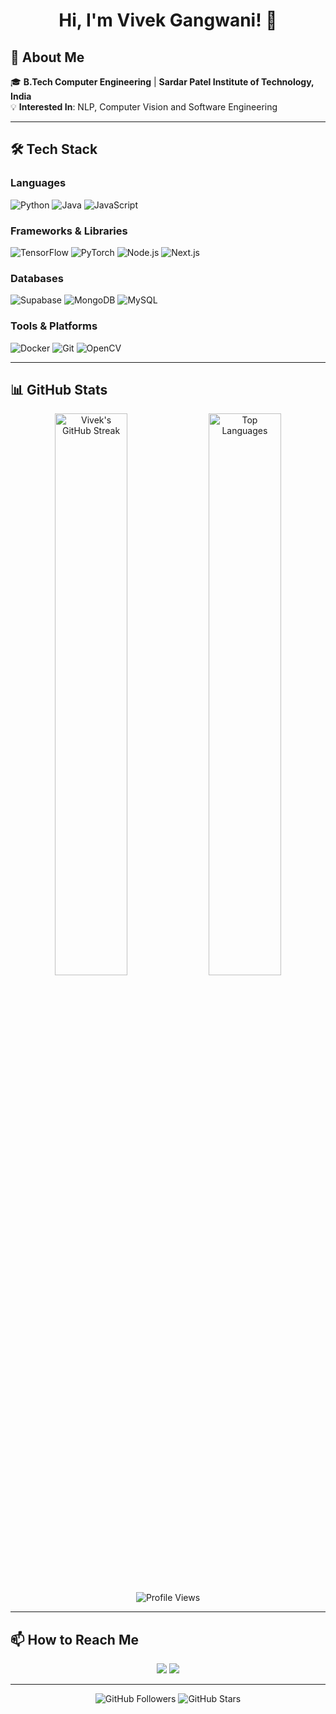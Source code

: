 <h1 align="center">Hi, I'm Vivek Gangwani! 👋</h1>



## 🚀 About Me

🎓 **B.Tech Computer Engineering** | **Sardar Patel Institute of Technology, India**  
💡 **Interested In**: NLP, Computer Vision and Software Engineering 

---

## 🛠️ Tech Stack

### Languages
![Python](https://img.shields.io/badge/Python-3776AB?style=for-the-badge&logo=python&logoColor=white)
![Java](https://img.shields.io/badge/Java-ED8B00?style=for-the-badge&logo=java&logoColor=white)
![JavaScript](https://img.shields.io/badge/JavaScript-F7DF1E?style=for-the-badge&logo=javascript&logoColor=black)

### Frameworks & Libraries
![TensorFlow](https://img.shields.io/badge/TensorFlow-FF6F00?style=for-the-badge&logo=tensorflow&logoColor=white)
![PyTorch](https://img.shields.io/badge/PyTorch-EE4C2C?style=for-the-badge&logo=pytorch&logoColor=white)
![Node.js](https://img.shields.io/badge/Node.js-339933?style=for-the-badge&logo=nodedotjs&logoColor=white)
![Next.js](https://img.shields.io/badge/Next.js-000000?style=for-the-badge&logo=nextdotjs&logoColor=white)

### Databases
![Supabase](https://img.shields.io/badge/Supabase-3FCF8E?style=for-the-badge&logo=supabase&logoColor=white)
![MongoDB](https://img.shields.io/badge/MongoDB-47A248?style=for-the-badge&logo=mongodb&logoColor=white)
![MySQL](https://img.shields.io/badge/MySQL-4479A1?style=for-the-badge&logo=mysql&logoColor=white)

### Tools & Platforms
![Docker](https://img.shields.io/badge/Docker-2496ED?style=for-the-badge&logo=docker&logoColor=white)
![Git](https://img.shields.io/badge/Git-F05032?style=for-the-badge&logo=git&logoColor=white)
![OpenCV](https://img.shields.io/badge/OpenCV-5C3EE8?style=for-the-badge&logo=opencv&logoColor=white)


---

## 📊 GitHub Stats

<p align="center">
    <img src="https://github-readme-streak-stats.herokuapp.com/?user=Vivvek09&theme=radical" alt="Vivek's GitHub Streak" width="48%"/>
    <img src="https://github-readme-stats.vercel.app/api/top-langs/?username=Vivvek09&layout=compact&theme=radical" alt="Top Languages" width="48%"/>
</p>
<p align="center">
    <img src="https://komarev.com/ghpvc/?username=Vivvek09&color=red&style=flat-square" alt="Profile Views" />
</p>

---


## 📫 How to Reach Me

<p align="center">
    <a href="https://www.linkedin.com/in/vivek-gangwani-8a434b25b/"><img src="https://img.shields.io/badge/LinkedIn-0A66C2?style=for-the-badge&logo=linkedin&logoColor=white" /></a>
    <a href="mailto:vivekagangwani@gmail.com"><img src="https://img.shields.io/badge/Email-D14836?style=for-the-badge&logo=gmail&logoColor=white" /></a>
</p>

---


<p align="center">
    <img src="https://img.shields.io/github/followers/Vivvek09?style=social" alt="GitHub Followers" />
    <img src="https://img.shields.io/github/stars/Vivvek09?style=social" alt="GitHub Stars" />
</p>


<!---
Vivvek09/Vivvek09 is a ✨ special ✨ repository because its `README.md` (this file) appears on your GitHub profile.
You can click the Preview link to take a look at your changes.
--->
